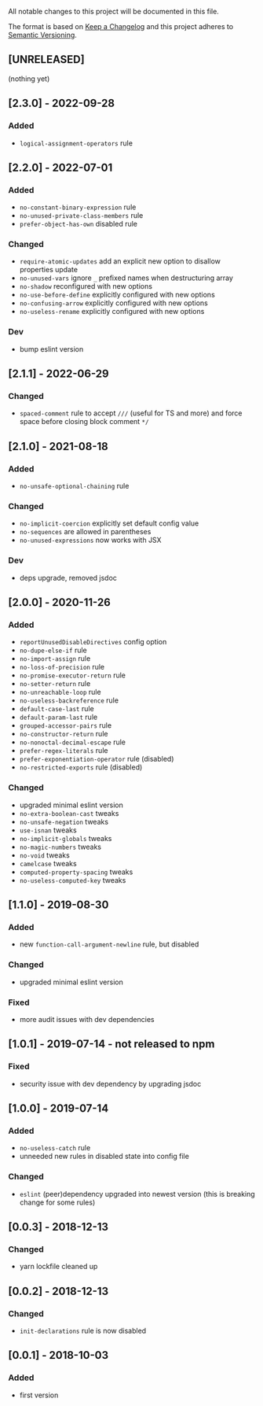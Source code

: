 All notable changes to this project will be documented in this file.

The format is based on [Keep a Changelog](http://keepachangelog.com/en/1.0.0/)
and this project adheres to [Semantic Versioning](http://semver.org/spec/v2.0.0.html).

## [UNRELEASED]
(nothing yet)

## [2.3.0] - 2022-09-28
### Added
- `logical-assignment-operators` rule

## [2.2.0] - 2022-07-01
### Added
- `no-constant-binary-expression` rule
- `no-unused-private-class-members` rule
- `prefer-object-has-own` disabled rule
### Changed
- `require-atomic-updates` add an explicit new option to disallow properties update
- `no-unused-vars` ignore `_` prefixed names when destructuring array
- `no-shadow` reconfigured with new options
- `no-use-before-define` explicitly configured with new options
- `no-confusing-arrow` explicitly configured with new options
- `no-useless-rename` explicitly configured with new options
### Dev
- bump eslint version

## [2.1.1] - 2022-06-29
### Changed
- `spaced-comment` rule to accept `///` (useful for TS and more) and force space before closing block comment `*/`

## [2.1.0] - 2021-08-18
### Added
- `no-unsafe-optional-chaining` rule
### Changed
- `no-implicit-coercion` explicitly set default config value
- `no-sequences` are allowed in parentheses
- `no-unused-expressions` now works with JSX
### Dev
- deps upgrade, removed jsdoc

## [2.0.0] - 2020-11-26
### Added
- `reportUnusedDisableDirectives` config option
- `no-dupe-else-if` rule
- `no-import-assign` rule
- `no-loss-of-precision` rule
- `no-promise-executor-return` rule
- `no-setter-return` rule
- `no-unreachable-loop` rule
- `no-useless-backreference` rule
- `default-case-last` rule
- `default-param-last` rule
- `grouped-accessor-pairs` rule
- `no-constructor-return` rule
- `no-nonoctal-decimal-escape` rule
- `prefer-regex-literals` rule
- `prefer-exponentiation-operator` rule (disabled)
- `no-restricted-exports` rule (disabled)
### Changed
- upgraded minimal eslint version
- `no-extra-boolean-cast` tweaks
- `no-unsafe-negation` tweaks
- `use-isnan` tweaks
- `no-implicit-globals` tweaks
- `no-magic-numbers` tweaks
- `no-void` tweaks
- `camelcase` tweaks
- `computed-property-spacing` tweaks
- `no-useless-computed-key` tweaks

## [1.1.0] - 2019-08-30
### Added
- new `function-call-argument-newline` rule, but disabled
### Changed
- upgraded minimal eslint version
### Fixed
- more audit issues with dev dependencies

## [1.0.1] - 2019-07-14 - not released to npm
### Fixed
- security issue with dev dependency by upgrading jsdoc

## [1.0.0] - 2019-07-14
### Added
- `no-useless-catch` rule
- unneeded new rules in disabled state into config file
### Changed
- `eslint` (peer)dependency upgraded into newest version (this is breaking change for some rules)

## [0.0.3] - 2018-12-13
### Changed
- yarn lockfile cleaned up

## [0.0.2] - 2018-12-13
### Changed
- `init-declarations` rule is now disabled

## [0.0.1] - 2018-10-03
### Added
- first version
